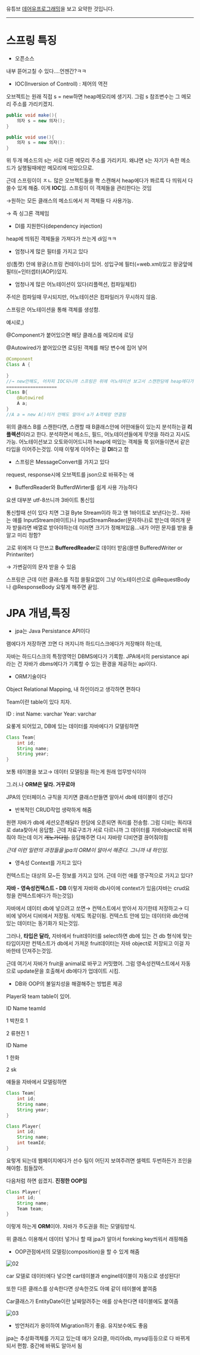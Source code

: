 유튜브 [데어유프로그래밍](https://youtu.be/XBG6CUtVCIg)을 보고 요약한 것입니다.

---
# 스프링 특징

- 오픈소스

내부 뜯어고칠 수 있다....언젠간?ㅋㅋ

- IOC(Inversion of Controll) : 제어의 역전

오브젝트는 원래 직접 s  = new하면 heap메모리에 생기지. 그럼 s 참조변수는 그 메모리 주소를 가리키겠지.

```java
public void make(){
	의자 s = new 의자();
}

public void use(){
	의자 s = new 의자():
}
```

위 두개 메소드의 s는 서로 다른 메모리 주소를 가리키지. 왜냐면 s는 자기가 속한 메소드가 실행될때에만 메모리에 떠있으므로.

근데 스프링이이 ㅈㄴ 많은 오브젝트들을 쫙 스캔해서 heap에다가 쫘르륵 다 띄워서 다 쓸수 있게 해줌. 이게 **IOC**임. 스프링이 이 객체들을 관리한다는 것임

→원하는 모든 클래스의 메소드에서 저 객체들 다 사용가능.

→ 즉 싱그론 객체임

- DI를 지원한다(dependency injection)

heap에 띄워진 객체들을 가져다가 쓰는게 di임ㅋㅋ

- 엄청나게 많은 필터를 가지고 있다

성(톰캣) 안에 왕궁(스프링 컨테이너)이 있어. 성입구에 필터(=web.xml)있고 왕궁앞에 필터(=인터셉터(AOP))있지.

- 엄청나게 많은 어노테이션이 있다(리플렉션, 컴파일체킹)

주석은 컴파일때 무시되지만, 어노테이션은 컴파일러가 무시하지 않음.  

스프링은 어노테이션을 통해 객체를 생성함.

예시로,)

@Component가 붙어있으면 해당 클래스를 메모리에 로딩

@Autowired가 붙어있으면 로딩된 객체를 해당 변수에 집어 넣어

```java
@Component
Class A {
	
}
//→ new안해도, 어차피 IOC되니까 스프링은 위에 어노테이션 보고서 스캔한담에 heap에다가 로딩함.
===================
Class B{
	@Autowired
	A a;
}
//A a = new A()이거 안해도 알아서 a가 A객체랑 연결됨
```

위의 클래스 B를 스캔한다면, 스캔할 때 B클래스안에 어떤애들이 있는지 분석하는걸 **리플렉션**이라고 한다. 분석하면서 메소드, 필드, 어노테이션들에게 무엇을 하라고 지시도 가능. 어노테이션보고 오토와이어드니까 heap에 떠있는 객체들 쭉 읽어들이면서 같은 타입을 이어주는것임. 이때 이렇게 이어주는 걸 **DI**라고 함

- 스프링은 MessageConvert를 가지고 있다

request, response시에 오브젝트를 json으로 바꿔주는 애

- BufferdReader와 BufferdWirter를 쉽게 사용 가능하다

요샌 대부분 utf-8쓰니까 3바이트 통신임

통신할때 선이 있다 치면 그걸 Byte Stream이라 하고 얜 1바이트로 보낸다는것.. 자바는 얘를 InputStream(바이트)나 InputStreamReader(문자하나)로 받는데 여러개 문자 받을라면 배열로 받아야하는데 이러면 크기가 정해져있음...내가 어떤 문자를 받을 줄 알고 미리 정함?

고로 위에꺼 다 안쓰고 **BufferedReader**로 데이터 받음(쓸땐 BufferedWriter or Printwriter)

→ 가변길이의 문자 받을 수 있음

스프링은 근데 이런 클래스를 직접 쓸필요없이 그냥 어노테이션으로 @RequestBody나  @ResponseBody 요렇게 해주면 끝임.

# JPA 개념,특징

- jpa는 Java Persistance API이다

램에다가 저장하면 끄면 다 꺼지니까 하드디스크에다가 저장해야 하는데, 

자바는 하드디스크의 특정영역인 DBMS에다가 기록함. JPA에서의 persistance api라는 건 자바가 dbms에다가 기록할 수 있는 환경을 제공하는 api이다.

- ORM기술이다

Object Relational Mapping, 내 하인이라고 생각하면 편하다

Team이란 table이 있다 치자. 

ID : inst
Name: varchar
Year: varchar

요롷게 되어있고, DB에 있는 데이터를 자바에다가 모델링하면

```java
Class Team{
	int id;
	String name;
	String year;
}
```

보통 테이블을 보고→ 데이터 모델링을 하는게 원래 업무방식이야

그.러.나 **ORM은 달라. 거꾸로야**

JPA의 인터페이스 규칙을 지키면 클래스만들면 알아서 db에 테이블이 생긴다

- 반복적인 CRUD작업 생략하게 해줌

원랜 자바가 db에 세션오픈해달라 한담에 오픈되면 쿼리를 전송함. 그럼 디비는 쿼리대로 data찾아서 응답함. 근데 자료구조가 서로 다르니까 그 데이터를 자바object로 바꿔줘야 하는데 이거 ~~개노가다임.~~ 응답해주면 다시 자바랑 디비연결 끊어줘야힘

*근데 이런 일련의 과정들을 jpa의  ORM이 알아서 해준다. 그니까 내 하인임.*

- 영속성 Context를 가지고 있다

컨텍스트는 대상의 모~든 정보를 가지고 있어. 근데 이런 애를 영구적으로 가지고 있다?

**자바 - 영속성컨텍스트 - DB** 이렇게 자바와 db사이에 context가 있음(자바는 crud요청을 컨텍스트에다가 하는것임)

자바에서 데이터 db에 넣으려고 쏘면→ 컨텍스트에서 받아서 자기한테 저장하고→ 디비에 넣어서 디비에서 저장됨. 삭제도 똑같이됨. 컨텍스트 안에 있는 데이터와 db안에 있는  데이터는 동기화가 되는것임.

그러나, **타입은 달라,** 자바에서 fruit데이터를 select하면 db에 있는 건 db 형식에 맞는 타입이지만 컨텍스트가 db에서 가져온 fruit데이터는 자바 object로 저장되고 이걸 자바한테 던져주는것임.

근데 여기서 자바가 fruit을 animal로 바꾸고 커밋했어. 그럼 영속성컨텍스트에서 자동으로 update문을 호출해서 db에다가 업데이트 시킴. 

- DB와 OOP의 불일치성을 해결해주는 방법론 제공

Player와  team table이 있어.

ID Name teamId

1   박찬호    1

2   류현진    1

ID Name

1 한화

2 sk

얘들을 자바에서 모델링하면

```java
Class Team{
	int id;
	String name;
	String year;
}

Class Player{
	int id;
	String name;
	int teamId;
}
```

요렇게 되는데 웹페이지에다가 선수 팀이 어딘지 보여주려면 셀렉트 두번하든가 조인을 해야함. 힘들잖어. 

다음처럼 하면 쉽겠지. **진정한 OOP임**

```java
Class Player{
	int id;
	String name;
	Team team;
}
```

이렇게 하는게 **ORM**이야. 자바가 주도권을 쥐는 모델링방식.

위 클래스 이용해서 데이터 넣거나 할 때 jpa가 알아서  foreking key씌워서 래핑해줌

- OOP관점에서의 모델링(composition)을 할 수 있게 해줌

![02](https://user-images.githubusercontent.com/78577071/125445501-63738519-4ef6-4776-b6ce-07a8e6e35083.png)

car 모델로 데이터에다 넣으면 car테이블과 engine테이블이 자동으로 생성된다!

또한 다른 클래스를 상속한다면 상속한것도 아예 같이 테이블에 붙여줌

Car클래스가 EntityDate이란 날짜알려주는 애를 상속한다면 테이블에도 붙여줌

![03](https://user-images.githubusercontent.com/78577071/125445541-8fdd2938-ed52-4049-a148-eb0e7a565436.png)

- 방언처리가 용이하여 Migration하기 좋음. 유지보수에도 좋음

jpa는 추상화객체를 가지고  있는데 얘가 오라클, 마리아db, mysql등등으로 다 바뀌게 되서 편함. 중간에 바꿔도 알아서 됨

